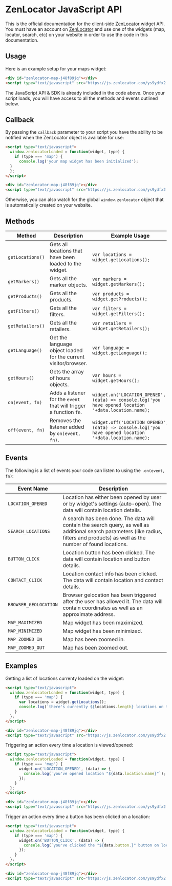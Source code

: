 
# ZenLocator JavaScript API

This is the official documentation for the client-side [ZenLocator](https://zenlocator.com/) widget API. You must have an account on [ZenLocator](https://zenlocator.com/) and use one of the widgets (map, locator, search, etc) on your website in order to use the code in this documentation.

## Usage

Here is an example setup for your maps widget:

```html
<div id="zenlocator-map-j48f89jq"></div>
<script type="text/javascript" src="https://js.zenlocator.com/ys9ydfx2.min.js" async></script>
```

The JavaScript API & SDK is already included in the code above. Once your script loads, you will have access to all the methods and events outlined below.

## Callback

By passing the `callback` parameter to your script you have the ability to be notified when the ZenLocator object is available for use:

```html
<script type="text/javascript">
  window.zenlocatorLoaded = function(widget, type) {
    if (type === 'map') {
      console.log('your map widget has been initialized');
  }
  };
</script>

<div id="zenlocator-map-j48f89jq"></div>
<script type="text/javascript" src="https://js.zenlocator.com/ys9ydfx2.min.js?callback=zenlocatorLoaded" async></script>
```

Otherwise, you can also watch for the global `window.zenlocator` object that is automatically created on your website.

## Methods

| Method           | Description                                                        | Example Usage                                                                                          |
| ---------------- | ------------------------------------------------------------------ | ------------------------------------------------------------------------------------------------------ |
| `getLocations()` | Gets all locations that have been loaded to the widget.            | `var locations = widget.getLocations();`                                                               |
| `getMarkers()`   | Gets all the marker objects.                                       | `var markers = widget.getMarkers();`                                                                   |
| `getProducts()`  | Gets all the products.                                             | `var products = widget.getProducts();`                                                                 |
| `getFilters()`   | Gets all the filters.                                              | `var filters = widget.getFilters();`                                                                   |
| `getRetailers()` | Gets all the retailers.                                            | `var retailers = widget.getRetailers();`                                                               |
| `getLanguage()`  | Get the language object loaded for the current visitor/browser.    | `var language = widget.getLanguage();`                                                                 |
| `getHours()`     | Gets the array of hours objects.                                   | `var hours = widget.getHours();`                                                                       |
| `on(event, fn)`  | Adds a listener for the `event` that will trigger a function `fn`. | <code>widget.on('LOCATION_OPENED', (data) => console.log('you have opened location '+data.location.name);</code>  |
| `off(event, fn)` | Removes the listener added by `on(event, fn)`.                     | `widget.off('LOCATION_OPENED', (data) => console.log('you have opened location '+data.location.name);` |

## Events

The following is a list of events your code can listen to using the `.on(event, fn)`:

| Event Name            | Description                                                                                                                                                                           |                                                                                                       
| --------------------- | ------------------------------------------------------------------------------------------------------------------------------------------------------------------------------------- |
| `LOCATION_OPENED`     | Location has either been opened by user or by widget's settings (auto-open). The data will contain location details.                                                                  |
| `SEARCH_LOCATIONS`    | A search has been done. The data will contain the search query, as well as additional search parameters (like radius, filters and products) as well as the number of found locations. |
| `BUTTON_CLICK`        | Location button has been clicked. The data will contain location and button details.                                                                                                  |                                                                                                       
| `CONTACT_CLICK`       | Location contact info has been clicked. The data will contain location and contact details.                                                                                           |                                                                                                       
| `BROWSER_GEOLOCATION` | Browser gelocation has been triggered after the user has allowed it. The data will contain coordinates as well as an approximate address.                                             |                                                                                                       
| `MAP_MAXIMIZED`       | Map widget has been maximized.                                                                                                                                                        |                                                                                                       
| `MAP_MINIMIZED`       | Map widget has been minimized.                                                                                                                                                        |                                                                                                       
| `MAP_ZOOMED_IN`       | Map has been zoomed in.                                                                                                                                                               |                                                                                                       
| `MAP_ZOOMED_OUT`      | Map has been zoomed out.                                                                                                                                                              |                                                                                                       

## Examples

Getting a list of locations currenty loaded on the widget:

```html
<script type="text/javascript">
  window.zenlocatorLoaded = function(widget, type) {
    if (type === 'map') {
      var locations = widget.getLocations();
      console.log(`there's currently ${locations.length} locations on the map`);
    }
  };
</script>

<div id="zenlocator-map-j48f89jq"></div>
<script type="text/javascript" src="https://js.zenlocator.com/ys9ydfx2.min.js?callback=zenlocatorLoaded" async></script>
```

Triggering an action every time a location is viewed/opened:

```html
<script type="text/javascript">
  window.zenlocatorLoaded = function(widget, type) {
    if (type === 'map') {
      widget.on('LOCATION_OPENED', (data) => {
        console.log(`you've opened location "${data.location.name}"`);
      });
    }
  };
</script>

<div id="zenlocator-map-j48f89jq"></div>
<script type="text/javascript" src="https://js.zenlocator.com/ys9ydfx2.min.js?callback=zenlocatorLoaded" async></script>
```

Trigger an action every time a button has been clicked on a location:

```html
<script type="text/javascript">
  window.zenlocatorLoaded = function(widget, type) {
    if (type === 'map') {
      widget.on('BUTTON_CLICK', (data) => {
        console.log(`you've clicked the "${data.button.}" button on location "${data.location.name}"`);
      });
    }
  };
</script>

<div id="zenlocator-map-j48f89jq"></div>
<script type="text/javascript" src="https://js.zenlocator.com/ys9ydfx2.min.js?callback=zenlocatorLoaded" async></script>
```
